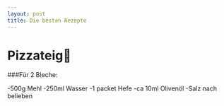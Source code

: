 ```yaml
---
layout: post
title: Die besten Rezepte
---
```





# Pizzateig:pizza:
###Für 2 Bleche:

-500g Mehl
-250ml Wasser
-1 packet Hefe
-ca 10ml Olivenöl
-Salz nach belieben





